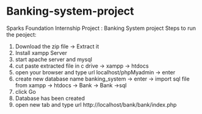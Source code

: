 # Banking-system-project
Sparks Foundation Internship Project : Banking System project
Steps to run the peoject: 
1) Download the zip file -> Extract it
2) Install xampp Server
3) start apache server and mysql
4) cut paste extracted file in c drive -> xampp -> htdocs
5) open your browser and type url localhost/phpMyadmin -> enter
6) create new database name banking_system -> enter -> import sql file from xampp -> htdocs -> Bank -> Bank ->sql
7) click Go
8) Database has been created
9) open new tab and type url http://localhost/bank/bank/index.php
